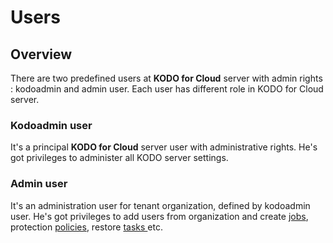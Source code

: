 # Users

## Overview 

There are two predefined users at **KODO for Cloud** server with admin rights : kodoadmin and admin user. Each user has different role in KODO for Cloud server.

###  Kodoadmin user

It's a principal **KODO for Cloud** server user with administrative rights. He's got privileges  to administer all KODO server settings.   

### Admin user

It's an administration user for tenant organization, defined by kodoadmin user. He's got privileges to add users from organization and create [jobs](jobs/), protection [policies](policies.md), restore [tasks ](tasks.md)etc.

